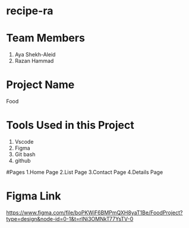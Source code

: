 # recipe-ra
# Team Members 
1. Aya Shekh-Aleid
2. Razan Hammad

# Project Name
Food

# Tools Used in this Project
1. Vscode
2. Figma
3. Git bash
4. github

#Pages 
1.Home Page
2.List Page
3.Contact Page
4.Details Page


# Figma Link 
https://www.figma.com/file/boPKWiF6BMPmQXH8yaT1Be/FoodProject?type=design&node-id=0-1&t=rINi3OMNkT77YsTV-0

